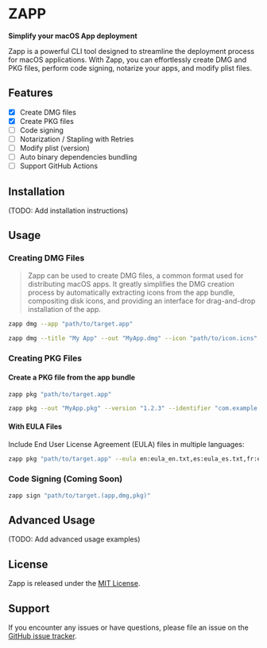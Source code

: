 # ZAPP

**Simplify your macOS App deployment**

Zapp is a powerful CLI tool designed to streamline the deployment process for macOS applications. With Zapp, you can effortlessly create DMG and PKG files, perform code signing, notarize your apps, and modify plist files.

## Features

- [x] Create DMG files
- [x] Create PKG files
- [ ] Code signing
- [ ] Notarization / Stapling with Retries
- [ ] Modify plist (version)
- [ ] Auto binary dependencies bundling
- [ ] Support GitHub Actions

## Installation

(TODO: Add installation instructions)

## Usage

### Creating DMG Files

> Zapp can be used to create DMG files, a common format used for distributing macOS apps.
It greatly simplifies the DMG creation process by automatically extracting icons from the app bundle, compositing disk icons, and providing an interface for drag-and-drop installation of the app.


```bash
zapp dmg --app "path/to/target.app"
```

```bash
zapp dmg --title "My App" --out "MyApp.dmg" --icon "path/to/icon.icns" --app "path/to/target.app"
```

### Creating PKG Files

#### Create a PKG file from the app bundle
```bash
zapp pkg "path/to/target.app"
```

```bash
zapp pkg --out "MyApp.pkg" --version "1.2.3" --identifier "com.example.myapp" "path/to/target.app"
```

#### With EULA Files

Include End User License Agreement (EULA) files in multiple languages:

```bash
zapp pkg "path/to/target.app" --eula en:eula_en.txt,es:eula_es.txt,fr:eula_fr.txt
```

### Code Signing (Coming Soon)

```bash
zapp sign "path/to/target.(app,dmg,pkg)"
```

## Advanced Usage

(TODO: Add advanced usage examples)

## License

Zapp is released under the [MIT License](LICENSE).

## Support

If you encounter any issues or have questions, please file an issue on the [GitHub issue tracker](https://github.com/your-repo/zapp/issues).
